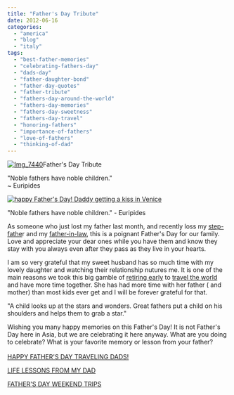 ```yaml
---
title: "Father's Day Tribute"
date: 2012-06-16
categories: 
  - "america"
  - "blog"
  - "italy"
tags: 
  - "best-father-memories"
  - "celebrating-fathers-day"
  - "dads-day"
  - "father-daughter-bond"
  - "father-day-quotes"
  - "father-tribute"
  - "fathers-day-around-the-world"
  - "fathers-day-memories"
  - "fathers-day-sweetness"
  - "fathers-day-travel"
  - "honoring-fathers"
  - "importance-of-fathers"
  - "love-of-fathers"
  - "thinking-of-dad"
---
```


  
[![Img_7440](https://pub-ac94b3f306b24c0dba4238943c97f2e1.r2.dev/6a00e5502a950788330167676e6565970b.png "Img_7440")](https://pub-ac94b3f306b24c0dba4238943c97f2e1.r2.dev/6a00e5502a950788330167676e6565970b.png)Father's Day Tribute  
  
"Noble fathers have noble children."  
~ Euripides

<!--more-->  
[![happy Father's Day! Daddy getting a kiss in Venice](https://pub-ac94b3f306b24c0dba4238943c97f2e1.r2.dev/6a00e5502a950788330163067a9867970d.png "happy Father's Day! Daddy getting a kiss in Venice")](https://pub-ac94b3f306b24c0dba4238943c97f2e1.r2.dev/6a00e5502a950788330163067a9867970d.png)  
  
"Noble fathers have noble children." - Euripides  
  
As someone who just lost my father last month, and recently loss my [step-fathe](http://soultravelers3new.local/2010/12/mourning-while-traveling-tribute-to-al-grief-and-travel-deathdying-at-a-distance.html "losing a father")r and my [father-in-law](http://soultravelers3new.local/2010/06/good-bye-dad-grandpa-family-death-afar-while-traveling-abroad.html "loss of father and grandpa"), this is a poignant Father's Day for our family. Love and appreciate your dear ones while you have them and know they stay with you always even after they pass as they live in your hearts.  
  
I am so very grateful that my sweet husband has so much time with my lovely daughter and watching their relationship nutures me. It is one of the main reasons we took this big gamble of [retiring early](http://soultravelers3new.local/2010/06/early-retirement-perpetual-travel-radical-early-retirement-with-kids-rtw-family-travel-multiyear.html "EARLY RETIREMENT") to [travel the world](http://soultravelers3new.local/2009/04/how-to-travel-the-world-as-a-digital-nomad-family.html "TRAVEL THE WORLD") and have more time together. She has had more time with her father ( and mother) than most kids ever get and I will be forever grateful for that.  
  
"A child looks up at the stars and wonders. Great fathers put a child on his shoulders and helps them to grab a star."  
  
Wishing you many happy memories on this Father's Day! It is not Father's Day here in Asia, but we are celebrating it here anyway. What are you doing to celebrate? What is your favorite memory or lesson from your father?  
[  
HAPPY FATHER'S DAY TRAVELING DADS!](http://soultravelers3new.local/2009/06/happy-fathers-day-traveling-dads.html "HAPPY FATHER'S DAY TRAVELING DADS")  
  
[LIFE LESSONS FROM MY DAD](http://soultravelers3new.local/2012/05/what-i-learned-from-my-father.html "LIFE LESSONS FROM MY DAD")  
  
[FATHER'S DAY WEEKEND TRIPS](http://soultravelers3new.local/2011/06/fathers-day-weekend-trips-or-family-international-travel-.html "FATHER'S DAY WEEKEND TRIPS")
